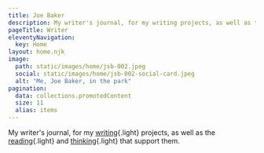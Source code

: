 ```yaml
---
title: Joe Baker
description: My writer's journal, for my writing projects, as well as the reading and thinking that support them.
pageTitle: Writer
eleventyNavigation:
  key: Home
layout: home.njk
image: 
  path: static/images/home/jsb-002.jpeg
  social: static/images/home/jsb-002-social-card.jpeg
  alt: "Me, Joe Baker, in the park"
pagination:
  data: collections.promotedContent
  size: 11
  alias: items
---
```


My writer's journal, for my [writing](/writing){.light} projects, as well as the [reading](/reading){.light} and [thinking](/thinking){.light} that support them.
